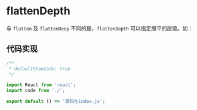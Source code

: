 # flattenDepth

与 `flatten` 及 `flattenDeep` 不同的是，`flattenDepth` 可以指定展平的层级。如：

## 代码实现

```jsx
/**
 * defaultShowCode: true
 */

import React from 'react';
import code from './';

export default () => '源码在index.js';
```
